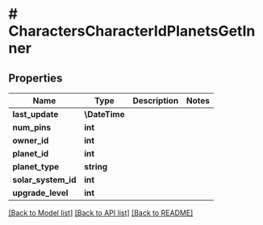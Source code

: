 # # CharactersCharacterIdPlanetsGetInner

## Properties

Name | Type | Description | Notes
------------ | ------------- | ------------- | -------------
**last_update** | **\DateTime** |  |
**num_pins** | **int** |  |
**owner_id** | **int** |  |
**planet_id** | **int** |  |
**planet_type** | **string** |  |
**solar_system_id** | **int** |  |
**upgrade_level** | **int** |  |

[[Back to Model list]](../../README.md#models) [[Back to API list]](../../README.md#endpoints) [[Back to README]](../../README.md)

